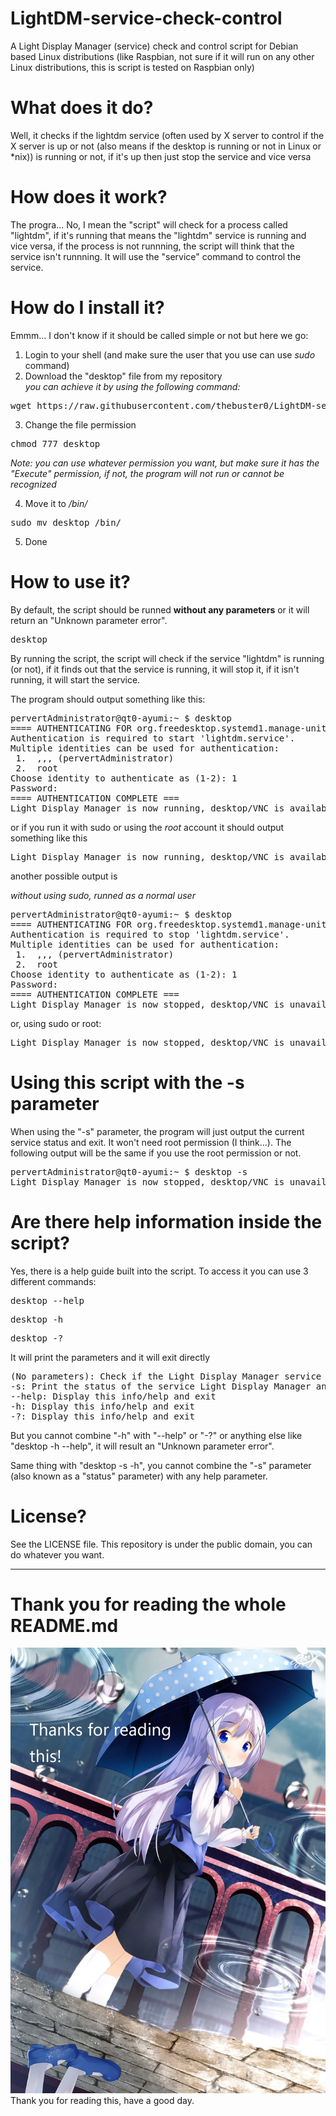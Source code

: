 # LightDM-service-check-control
A Light Display Manager (service) check and control script for Debian based Linux distributions (like Raspbian, not sure if it will run
on any other Linux distributions, this is script is tested on Raspbian only)

# What does it do?
Well, it checks if the lightdm service (often used by X server to control if the X server is up or not (also means if the desktop 
is running or not in Linux or *nix)) is running or not, if it's up then just stop the service and vice versa

# How does it work?
The progra... No, I mean the "script" will check for a process called "lightdm", if it's running that means the "lightdm" service
is running and vice versa, if the process is not runnning, the script will think that the service isn't runnning.
It will use the "service" command to control the service.

# How do I install it?
Emmm... I don't know if it should be called simple or not but here we go:

1. Login to your shell (and make sure the user that you use can use <i>sudo</i> command)
2. Download the "desktop" file from my repository <br>
<i>you can achieve it by using the following command:</i>
<pre>wget https://raw.githubusercontent.com/thebuster0/LightDM-service-check-control/master/desktop</pre>
3. Change the file permission
<pre>chmod 777 desktop</pre>
<i>Note: you can use whatever permission you want, but make sure it has the "Execute" permission, if not, the program will
not run or cannot be recognized</i>

4. Move it to <i>/bin/</i>
<pre>sudo mv desktop /bin/</pre>
5. Done

# How to use it? 
By default, the script should be runned <b>without any parameters</b> or it will return an "Unknown parameter error".
<pre>desktop</pre>
By running the script, the script will check if the service "lightdm" is running (or not), if it finds out that the service
is running, it will stop it, if it isn't running, it will start the service.

The program should output something like this:
<pre>pervertAdministrator@qt0-ayumi:~ $ desktop
==== AUTHENTICATING FOR org.freedesktop.systemd1.manage-units ===
Authentication is required to start 'lightdm.service'.
Multiple identities can be used for authentication:
 1.  ,,, (pervertAdministrator)
 2.  root
Choose identity to authenticate as (1-2): 1
Password:
==== AUTHENTICATION COMPLETE ===
Light Display Manager is now running, desktop/VNC is available</pre>
or
if you run it with sudo or using the <i>root</i> account it should output something like this
<pre>Light Display Manager is now running, desktop/VNC is available</pre>

another possible output is

<i>without using sudo, runned as a normal user</i>
<pre>pervertAdministrator@qt0-ayumi:~ $ desktop
==== AUTHENTICATING FOR org.freedesktop.systemd1.manage-units ===
Authentication is required to stop 'lightdm.service'.
Multiple identities can be used for authentication:
 1.  ,,, (pervertAdministrator)
 2.  root
Choose identity to authenticate as (1-2): 1
Password:
==== AUTHENTICATION COMPLETE ===
Light Display Manager is now stopped, desktop/VNC is unavailable</pre>
or, using sudo or root:
<pre>Light Display Manager is now stopped, desktop/VNC is unavailable</pre>

# Using this script with the -s parameter
When using the "-s" parameter, the program will just output the current service status and exit.
It won't need root permission (I think...). The following output will be the same if you use the root permission or not.
<pre>pervertAdministrator@qt0-ayumi:~ $ desktop -s
Light Display Manager is now stopped, desktop/VNC is unavailable
</pre>

# Are there help information inside the script?
Yes, there is a help guide built into the script.
To access it you can use 3 different commands:
<pre>desktop --help</pre>
<pre>desktop -h</pre>
<pre>desktop -?</pre>

It will print the parameters and it will exit directly
<pre>(No parameters): Check if the Light Display Manager service is running or not, if the service is running, stop the service (and print the status) and vice versa
-s: Print the status of the service Light Display Manager and exit
--help: Display this info/help and exit
-h: Display this info/help and exit
-?: Display this info/help and exit</pre>

But you cannot combine "-h" with "--help" or "-?" or anything else like "desktop -h --help", it will result an 
"Unknown parameter error".

Same thing with "desktop -s -h", you cannot combine the "-s" parameter (also known as a "status" parameter) with any help
parameter.

# License?
See the LICENSE file. This repository is under the public domain, you can do whatever you want.

<hr>

# Thank you for reading the whole README.md
![Kafuu Chino](/README.md.Resource/68073616.jpg)
Thank you for reading this, have a good day.
